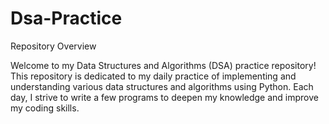 # Dsa-Practice

Repository Overview

Welcome to my Data Structures and Algorithms (DSA) practice repository! This repository is dedicated to my daily practice of implementing and understanding various data structures and algorithms using Python. Each day, I strive to write a few programs to deepen my knowledge and improve my coding skills.
